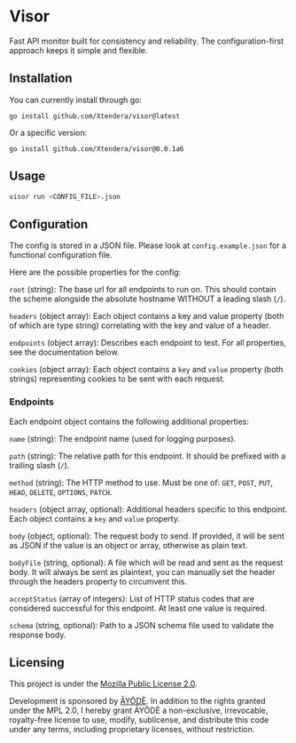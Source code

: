 # Visor

Fast API monitor built for consistency and reliability. The configuration-first approach keeps it simple and flexible.

## Installation
You can currently install through go:
```
go install github.com/Xtendera/visor@latest
```
Or a specific version:
```
go install github.com/Xtendera/visor@0.0.1a6
```

## Usage

```bash
visor run <CONFIG_FILE>.json
```

## Configuration

The config is stored in a JSON file. Please look at `config.example.json` for a functional configuration file.

Here are the possible properties for the config:

`root` (string): The base url for all endpoints to run on. This should contain the scheme alongside the absolute hostname WITHOUT a leading slash (`/`).

`headers` (object array): Each object contains a key and value property (both of which are type string) correlating with the key and value of a header.

`endpoints` (object array): Describes each endpoint to test. For all properties, see the documentation below.

`cookies` (object array): Each object contains a `key` and `value` property (both strings) representing cookies to be sent with each request.

### Endpoints

Each endpoint object contains the following additional properties:

`name` (string): The endpoint name (used for logging purposes).

`path` (string): The relative path for this endpoint. It should be prefixed with a trailing slash (`/`).

`method` (string): The HTTP method to use. Must be one of: `GET`, `POST`, `PUT`, `HEAD`, `DELETE`, `OPTIONS`, `PATCH`.

`headers` (object array, optional): Additional headers specific to this endpoint. Each object contains a `key` and `value` property.

`body` (object, optional): The request body to send. If provided, it will be sent as JSON if the value is an object or array, otherwise as plain text.

`bodyFile` (string, optional): A file which will be read and sent as the request body. It will always be sent as plaintext, you can manually set the header through the headers property to circumvent this.

`acceptStatus` (array of integers): List of HTTP status codes that are considered successful for this endpoint. At least one value is required.

`schema` (string, optional): Path to a JSON schema file used to validate the response body.


## Licensing

This project is under the [Mozilla Public License 2.0](https://github.com/Xtendera/Visor/blob/main/LICENSE).

Development is sponsored by [ĀYŌDÈ](https://ayode.org). In addition to the rights granted under the MPL 2.0, I hereby grant ĀYŌDÈ a non-exclusive, irrevocable, royalty-free license to use, modify, sublicense, and distribute this code under any terms, including proprietary licenses, without restriction.
